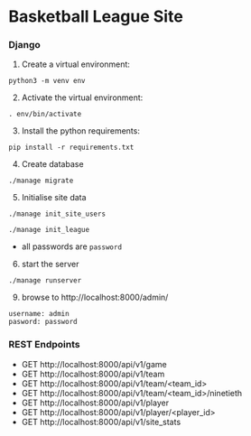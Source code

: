 # Basketball League Site

### Django

1. Create a virtual environment:

```
python3 -m venv env
```

2. Activate the virtual environment:

```
. env/bin/activate
```

3. Install the python requirements:

```
pip install -r requirements.txt
```

4. Create database

```
./manage migrate
```

5. Initialise site data

```
./manage init_site_users

./manage init_league
```

- all passwords are `password`

6. start the server

```
./manage runserver
```

9. browse to http://localhost:8000/admin/

```
username: admin
pasword: password
```


### REST Endpoints

- GET http://localhost:8000/api/v1/game
- GET http://localhost:8000/api/v1/team
- GET http://localhost:8000/api/v1/team/<team_id>
- GET http://localhost:8000/api/v1/team/<team_id>/ninetieth
- GET http://localhost:8000/api/v1/player
- GET http://localhost:8000/api/v1/player/<player_id>
- GET http://localhost:8000/api/v1/site_stats





